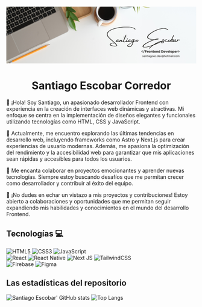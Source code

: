 ![Banner de Santiago Escobar](banner-github.png)

<h1 align="center">Santiago Escobar Corredor</h1>

👋 ¡Hola! Soy Santiago, un apasionado desarrollador Frontend con experiencia en la creación de interfaces web dinámicas y atractivas. Mi enfoque se centra en la implementación de diseños elegantes y funcionales utilizando tecnologías como HTML, CSS y JavaScript.

💼 Actualmente, me encuentro explorando las últimas tendencias en desarrollo web, incluyendo frameworks como Astro y Next.js para crear experiencias de usuario modernas. Además, me apasiona la optimización del rendimiento y la accesibilidad web para garantizar que mis aplicaciones sean rápidas y accesibles para todos los usuarios.

🚀 Me encanta colaborar en proyectos emocionantes y aprender nuevas tecnologías. Siempre estoy buscando desafíos que me permitan crecer como desarrollador y contribuir al éxito del equipo.

🌟 ¡No dudes en echar un vistazo a mis proyectos y contribuciones! Estoy abierto a colaboraciones y oportunidades que me permitan seguir expandiendo mis habilidades y conocimientos en el mundo del desarrollo Frontend.

## Tecnologías 💻
![HTML5](https://img.shields.io/badge/html5-%23E34F26.svg?style=for-the-badge&logo=html5&logoColor=white)
![CSS3](https://img.shields.io/badge/css3-%231572B6.svg?style=for-the-badge&logo=css3&logoColor=white)
![JavaScript](https://img.shields.io/badge/javascript-%23323330.svg?style=for-the-badge&logo=javascript&logoColor=%23F7DF1E)
<br/>
![React](https://img.shields.io/badge/react-%2320232a.svg?style=for-the-badge&logo=react&logoColor=%2361DAFB)
![React Native](https://img.shields.io/badge/react_native-%2320232a.svg?style=for-the-badge&logo=react&logoColor=%2361DAFB)
![Next JS](https://img.shields.io/badge/Next-black?style=for-the-badge&logo=next.js&logoColor=white)
![TailwindCSS](https://img.shields.io/badge/tailwindcss-%2338B2AC.svg?style=for-the-badge&logo=tailwind-css&logoColor=white)
<br/>
![Firebase](https://img.shields.io/badge/Firebase-039BE5?style=for-the-badge&logo=Firebase&logoColor=white)
![Figma](https://img.shields.io/badge/figma-%23F24E1E.svg?style=for-the-badge&logo=figma&logoColor=white)

## Las estadísticas del repositorio
![Santiago Escobar' GitHub stats](https://github-readme-stats.vercel.app/api?username=santiagoecdev&show_icons=true&theme=dark) ![Top Langs](https://github-readme-stats.vercel.app/api/top-langs/?username=condorcoders&layout=compact&theme=dark)

